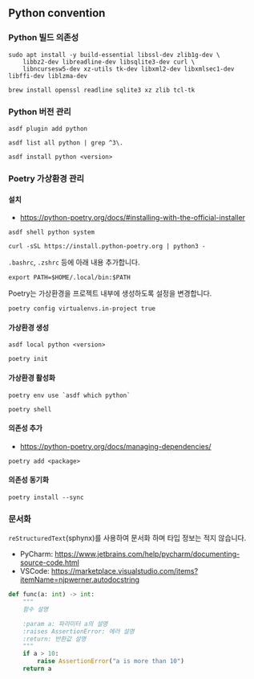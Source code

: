 ## Python convention

### Python 빌드 의존성

```shell
sudo apt install -y build-essential libssl-dev zlib1g-dev \
    libbz2-dev libreadline-dev libsqlite3-dev curl \
    libncursesw5-dev xz-utils tk-dev libxml2-dev libxmlsec1-dev libffi-dev liblzma-dev
```

```shell
brew install openssl readline sqlite3 xz zlib tcl-tk
```

### Python 버전 관리

```shell
asdf plugin add python
```

```shell
asdf list all python | grep ^3\.
```

```shell
asdf install python <version>
```

### Poetry 가상환경 관리

#### 설치

- https://python-poetry.org/docs/#installing-with-the-official-installer

```shell
asdf shell python system
```

```shell
curl -sSL https://install.python-poetry.org | python3 -
```

`.bashrc`, `.zshrc` 등에 아래 내용 추가합니다.

```shell
export PATH=$HOME/.local/bin:$PATH
```

Poetry는 가상환경을 프로젝트 내부에 생성하도록 설정을 변경합니다.

```shell
poetry config virtualenvs.in-project true
```

#### 가상환경 생성

```shell
asdf local python <version>
```

```shell
poetry init
```

#### 가상환경 활성화

```shell
poetry env use `asdf which python`
```

```shell
poetry shell
```

#### 의존성 추가

- https://python-poetry.org/docs/managing-dependencies/

```shell
poetry add <package>
```

#### 의존성 동기화

```shell
poetry install --sync
```

### 문서화

`reStructuredText`(sphynx)를 사용하여 문서화 하며 타입 정보는 적지 않습니다.

- PyCharm: https://www.jetbrains.com/help/pycharm/documenting-source-code.html
- VSCode: https://marketplace.visualstudio.com/items?itemName=njpwerner.autodocstring

```python
def func(a: int) -> int:
    """
    함수 설명

    :param a: 파라미터 a의 설명
    :raises AssertionError: 에러 설명
    :return: 반환값 설명
    """
    if a > 10:
        raise AssertionError("a is more than 10")
    return a
```
